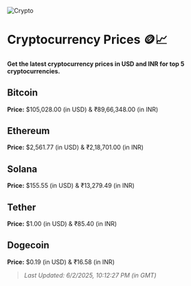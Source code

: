 
![Crypto](https://www.techguide.com.au/wp-content/uploads/2020/11/crypto3.jpeg)

# Cryptocurrency Prices 🪙📈

#### Get the latest cryptocurrency prices in USD and INR for top 5 cryptocurrencies.

## Bitcoin

**Price:** $105,028.00 (in USD) & ₹89,66,348.00 (in INR)

## Ethereum

**Price:** $2,561.77 (in USD) & ₹2,18,701.00 (in INR)

## Solana

**Price:** $155.55 (in USD) & ₹13,279.49 (in INR)

## Tether

**Price:** $1.00 (in USD) & ₹85.40 (in INR)

## Dogecoin

**Price:** $0.19 (in USD) & ₹16.58 (in INR)

> _Last Updated: 6/2/2025, 10:12:27 PM (in GMT)_
